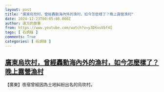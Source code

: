 ```yaml
---
layout: post
title: "廣東烏坎村，曾經轟動海內外的漁村，如今怎麼樣了？晚上露營漁村"
date: 2024-12-23T00:05:08.000Z
author: 遠方的故事
from: https://www.youtube.com/watch?v=y3DXvuVbf4I
tags: [ 石炳锋 ]
comments: True
categories: [ 石炳锋 ]
---
```

<!--1734912308000-->
[廣東烏坎村，曾經轟動海內外的漁村，如今怎麼樣了？晚上露營漁村](https://www.youtube.com/watch?v=y3DXvuVbf4I)
------

<div>
【廣東】夜宿曾經因為土地糾紛出名的烏坎村。
</div>
